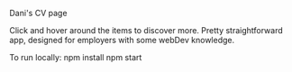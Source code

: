 Dani's CV page

Click and hover around the items to discover more.
Pretty straightforward app, designed for employers with some webDev knowledge.

To run locally:
npm install
npm start
